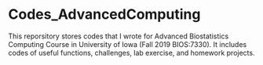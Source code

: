 # Codes_AdvancedComputing

This reporsitory stores codes that I wrote for Advanced Biostatistics Computing Course in University of Iowa (Fall 2019 BIOS:7330). It includes codes of useful functions, challenges, lab exercise, and homework projects. 
